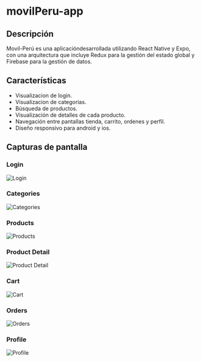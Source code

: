 # movilPeru-app

## Descripción
Movil-Perú es una aplicacióndesarrollada utilizando React Native y Expo, con una arquitectura que incluye Redux para la gestión del estado global y Firebase para la gestión de datos.

## Características
- Visualizacion de login.
- Visualizacion de categorias.
- Búsqueda de productos.
- Visualización de detalles de cada producto.
- Navegación entre pantallas tienda, carrito, ordenes y perfil.
- Diseño responsivo para android y ios.

## Capturas de pantalla

### Login
![Login](./assets/capturas/login.PNG)

### Categories
![Categories](/assets/capturas/categories.PNG)

### Products
![Products](/assets/capturas/products.PNG)

### Product Detail
![Product Detail](/assets/capturas/productDetail.PNG)

### Cart
![Cart](/assets/capturas/cart.PNG)

### Orders
![Orders](/assets/capturas/orders.PNG)

### Profile
![Profile](/assets/capturas/profile.PNG)